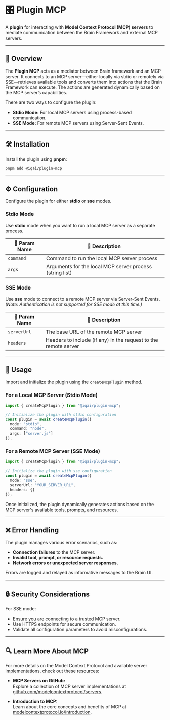 # 🎛 Plugin MCP

A **plugin** for interacting with **Model Context Protocol (MCP) servers** to mediate communication between the Brain Framework and external MCP servers.

---

## 📌 Overview

The **Plugin MCP** acts as a mediator between Brain framework and an MCP server. It connects to an MCP server—either locally via stdio or remotely via SSE—retrieves available tools and converts them into actions that the Brain Framework can execute. The actions are generated dynamically based on the MCP server’s capabilities.

There are two ways to configure the plugin:

- **Stdio Mode:** For local MCP servers using process-based communication.
- **SSE Mode:** For remote MCP servers using Server-Sent Events.

---

## 🛠 Installation

Install the plugin using **pnpm**:

```bash
pnpm add @iqai/plugin-mcp
```

---

## ⚙ Configuration

Configure the plugin for either **stdio** or **sse** modes.

### Stdio Mode

Use **stdio** mode when you want to run a local MCP server as a separate process.

| 🔧 Param Name      | 📜 Description                                                     |
|-----------------------|---------------------------------------------------------------------|
| `command`   | Command to run the local MCP server process                         |
| `args`      | Arguments for the local MCP server process (string list)   |

### SSE Mode

Use **sse** mode to connect to a remote MCP server via Server-Sent Events. *(Note: Authentication is not supported for SSE mode at this time.)*

| 🔧 Param Name    | 📜 Description                              |
|---------------------|----------------------------------------------|
| `serverUrl`    | The base URL of the remote MCP server        |
| `headers`    | Headers to include (if any) in the request to the remote server |

---

## 🚀 Usage

Import and initialize the plugin using the `createMcpPlugin` method.

### For a Local MCP Server (Stdio Mode)

```typescript
import { createMcpPlugin } from "@iqai/plugin-mcp";

// Initialize the plugin with stdio configuration
const plugin = await createMcpPlugin({
  mode: "stdio",
  command: "node",
  args: ["server.js"]
});
```

### For a Remote MCP Server (SSE Mode)

```typescript
import { createMcpPlugin } from "@iqai/plugin-mcp";

// Initialize the plugin with sse configuration
const plugin = await createMcpPlugin({
  mode: "sse",
  serverUrl: "YOUR_SERVER_URL",
  headers: {}
});
```

Once initialized, the plugin dynamically generates actions based on the MCP server's available tools, prompts, and resources.

---

## ❌ Error Handling

The plugin manages various error scenarios, such as:

- **Connection failures** to the MCP server.
- **Invalid tool, prompt, or resource requests.**
- **Network errors or unexpected server responses.**

Errors are logged and relayed as informative messages to the Brain UI.

---

## 🔒 Security Considerations

For SSE mode:

- Ensure you are connecting to a trusted MCP server.
- Use HTTPS endpoints for secure communication.
- Validate all configuration parameters to avoid misconfigurations.

---

## 🔍 Learn More About MCP

For more details on the Model Context Protocol and available server implementations, check out these resources:

- **MCP Servers on GitHub:**  
  Explore a collection of MCP server implementations at [github.com/modelcontextprotocol/servers](https://github.com/modelcontextprotocol/servers).

- **Introduction to MCP:**  
  Learn about the core concepts and benefits of MCP at [modelcontextprotocol.io/introduction](https://modelcontextprotocol.io/introduction).
